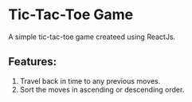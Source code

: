 # Tic-Tac-Toe Game

A simple tic-tac-toe game createed using ReactJs.
## Features:
1. Travel back in time to any previous moves.
2. Sort the moves in ascending or descending order.
